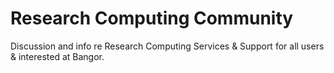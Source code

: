 # Research Computing Community

Discussion and info re Research Computing Services &amp; Support for all users &amp; interested at Bangor.
